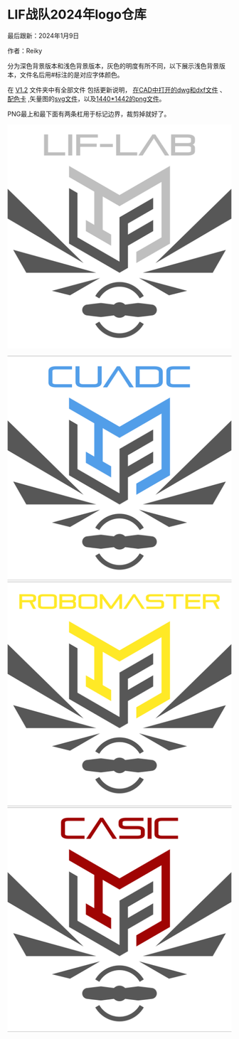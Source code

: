 # LIF战队2024年logo仓库

最后跟新：2024年1月9日

作者：Reiky

分为深色背景版本和浅色背景版本，灰色的明度有所不同，以下展示浅色背景版本，文件名后用#标注的是对应字体颜色。

  在 [V1.2](V1.2) 文件夹中有全部文件
包括更新说明， [在CAD中打开的dwg和dxf文件](V1.2/CAD工程文件) 、 [配色卡](V1.2/配色卡.png) ,矢量图的[svg文件](V1.2/美工建模源文件)，以及[1440*1442的png文件](V1.2/png成品)。

PNG最上和最下面有两条杠用于标记边界，裁剪掉就好了。

![1704787936801](image/README/1704787936801.png)

![1704787980755](image/README/1704787980755.png)![1704787989310](image/README/1704787989310.png)![1704787998350](image/README/1704787998350.png)
